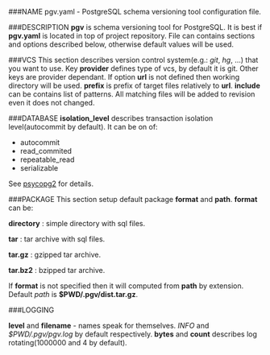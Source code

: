 <!---
%pgv(5)
%
%July, 2014
-->

###NAME
pgv.yaml - PostgreSQL schema versioning tool configuration file.

###DESCRIPTION
**pgv** is schema versioning tool for PostgreSQL. 
It is best if **pgv.yaml** is located in top of project repository.
File can contains sections and options described below, otherwise default values will be used.

###VCS
This section describes version control system(e.g.: *git*, *hg*, ...) that you want to use.
Key **provider** defines type of vcs, by default it is git.
Other keys are provider dependant.
If option **url** is not defined then working directory will be used.
**prefix** is prefix of target files relatively to **url**.
**include** can be contains list of patterns.
All matching files will be added to revision even it does not changed.

###DATABASE
**isolation_level** describes transaction isolation level(autocommit by default).
It can be on of:
* autocommit
* read_commited
* repeatable_read
* serializable

See [psycopg2](http://initd.org/psycopg/docs/extensions.html#isolation-level-constants) for details.

###PACKAGE
This section setup default package **format** and **path**.
**format** can be:

**directory**
:	simple directory with sql files.

**tar**
:	tar archive with sql files.

**tar.gz**
:	gzipped tar archive.

**tar.bz2**
:	bzipped tar archive.

If **format** is not specified then it will computed from **path** by extension.
Default *path* is **$PWD/.pgv/dist.tar.gz**.

###LOGGING

**level** and **filename** - names speak for themselves. 
*INFO* and *$PWD/.pgv/pgv.log* by default respectively. 
**bytes** and **count** describes log rotating(1000000 and 4 by default).
<!---
#SEE ALSO
`pgv (1)`
-->
